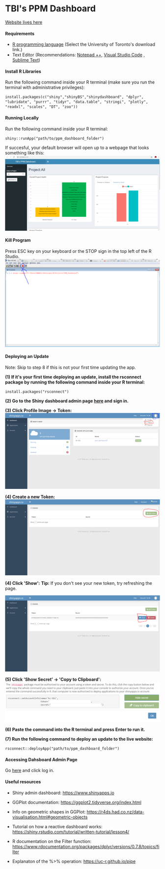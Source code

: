 # TBI's PPM Dashboard
[Website lives here](https://hc-tbi.shinyapps.io/ppm_dashboard/)

#### Requirements
* [R programming language](https://cran.r-project.org/mirrors.html) (Select the University of Toronto's download link.)
* Text Editor (Recommendations: [Notepad ++](https://notepad-plus-plus.org/download/v7.6.6.html), [Visual Studio Code](https://code.visualstudio.com/download) , [Sublime Text](https://www.sublimetext.com/3))


#### Install R Libraries
Run the following command inside your R terminal (make sure you run the terminal with administrative privileges):

    install.packages(c("shiny","shinyBS","shinydashboard", "dplyr", "lubridate", "purrr", "tidyr", "data.table", "stringi", "plotly", "readxl", "scales", "DT", "zoo"))

#### Running Locally 
Run the following command inside your R terminal:

    shiny::runApp("path/to/ppm_dashboard_folder")

If succesful, your default browser will open up to a webpage that looks something like this:
![alt text](MarkdownImages/LocalWin.PNG "stop sign")

#### Kill Program
Press ESC key on your keyboard or the STOP sign in the top left of the R Studio.
![alt text](MarkdownImages/StopSign.PNG)


#### Deploying an Update
Note: Skip to step 8 if this is not your first time updating the app.

**(1) If it's your first time deploying an update, install the rsconnect package by running the following command inside your R terminal:**

    install.packages("rsconnect")
    
**(2) Go to the Shiny dashboard admin page [here](https://www.shinyapps.io/) and sign in.**

**(3) Click Profile Image -> Token:**
![alt text](MarkdownImages/dashboard1.PNG)

**(4) Create a new Token:**
![alt text](MarkdownImages/dashboard1.5.PNG)

**(4) Click 'Show':**
**Tip:** If you don't see your new token, try refreshing the page.

![alt text](MarkdownImages/dashboard2.PNG)

**(5) Click 'Show Secret' -> 'Copy to Clipboard':**
![alt text](MarkdownImages/dashboard3.PNG)

**(6) Paste the command into the R terminal and press Enter to run it.**

**(7) Run the following command to deploy an update to the live website:**

    rsconnect::deployApp("path/to/ppm_dashboard_folder")

#### Accessing Dahsboard Admin Page
Go [here](https://www.shinyapps.io/) and click log in. 

#### Useful resources
* Shiny admin dashboard: https://www.shinyapps.io

* GGPlot documentation: https://ggplot2.tidyverse.org/index.html

* Info on geometric shapes in GGPlot: https://r4ds.had.co.nz/data-visualisation.html#geometric-objects

* Tutorial on how a reactive dashboard works: https://shiny.rstudio.com/tutorial/written-tutorial/lesson4/

* R documentation on the Filter function: https://www.rdocumentation.org/packages/dplyr/versions/0.7.8/topics/filter


* Explanaton of the %>% operation: https://uc-r.github.io/pipe